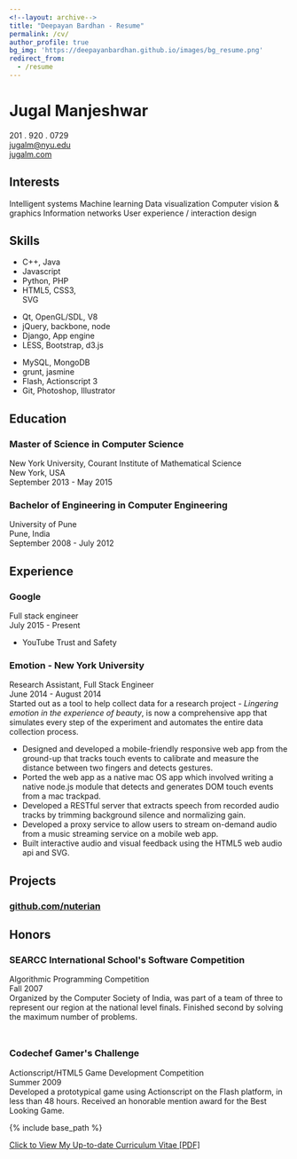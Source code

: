 ```yaml
---
<!--layout: archive-->
title: "Deepayan Bardhan - Resume"
permalink: /cv/
author_profile: true
bg_img: 'https://deepayanbardhan.github.io/images/bg_resume.png'
redirect_from:
  - /resume
---
```


<html lang="en">
    <head>
        <meta charset="UTF-8">
        <link rel="stylesheet" href="https://github.com/nuterian/resume/blob/master/style.css">
        <link href="https://fonts.googleapis.com/css?family=Merriweather:300,400,700|Source+Sans+Pro:400,400i" rel="stylesheet">
    <body>
        <div class="page">
            <div class="section row">
                <h1 class="col"><span style="font-weight:700">Jugal</span> Manjeshwar</h1>
                <div class="contact-info col-right">
                    <div>201 . 920 . 0729</div>
                    <div><a href="mailto:jugalm@nyu.edu">jugalm@nyu.edu</a></div>
                    <div><a href="http://jugalm.com">jugalm.com</a></div>
                </div>
            </div>
            <div class="section row">
                <h2 class="col">Interests</h2>
                <div class="section-text col-right"><span class="key">Intelligent systems</span> <span class="key">Machine learning</span> <span class="key">Data visualization</span> <span class="key">Computer vision &amp; graphics</span> <span class="key">Information networks</span> <span class="key">User experience / interaction design</span> </div>
            </div>
            <div class="section row">
                <h2 class="col">Skills</h2>
                <div class="section-text col-right row">
                    <ul class="skills" style="width:25%">
                        <li>C++, Java</li>
                        <li>Javascript</li>
                        <li>Python, PHP</li>
                        <li>HTML5, CSS3, SVG</li>
                    </ul>
                    <ul class="skills" style="width:35%">
                        <li>Qt, OpenGL/SDL, V8</li>
                        <li>jQuery, backbone, node</li>
                        <li>Django, App engine</li>
                        <li>LESS, Bootstrap, d3.js</li>
                    </ul>
                    <ul class="skills">
                        <li>MySQL, MongoDB</li>
                        <li>grunt, jasmine</li>
                        <li>Flash, Actionscript 3</li>
                        <li>Git, Photoshop, Illustrator</li>
                    </ul>
                </div>
            </div>
            <div class="section row">
                <h2 class="col">Education</h2>
                <div class="section-text col-right">
                    <h3><span class="emph">Master of Science</span> in Computer Science</h3>
                    <div>New York University, Courant Institute of Mathematical Science</div>
                    <div class="row">
                        <div class="col light">New York, USA</div>
                        <div class="col-right light">September 2013 - May 2015</div>
                    </div>
                </div>
                <div class="section-text col-right">
                    <h3><span class="emph">Bachelor of Engineering</span> in Computer Engineering</h3>
                    <div>University of Pune</div>
                    <div class="row">
                        <div class="col light">Pune, India</div>
                        <div class="col-right light	">September 2008 - July 2012	</div>
                    </div>
                </div>
            </div>
            <div class="section row">
                <h2 class="col">Experience</h2>
                <div class="section-text col-right">
                    <div class="row">
                        <div class="col">
                            <h3>Google</h3>
                        </div>
                    </div>
                    <div class="row subsection">
                        <div class="emph col">Full stack engineer</div>
                        <div class="col-right light">July 2015 - Present</div>
                    </div>
                    <ul class="desc">
                        <li>YouTube Trust and Safety</li>
                </div>
                <div class="section-text col-right">
                    <div class="row">
                        <div class="col">
                            <h3>Emotion - New York University</h3>
                        </div>
                    </div>
                    <div class="row subsection">
                        <div class="emph col">Research Assistant, Full Stack Engineer</div>
                        <div class="col-right light">June 2014 - August 2014</div>
                    </div>
                    <div>Started out as a tool to help collect data for a research project - <i>Lingering emotion in the experience of beauty</i>, is now a comprehensive app that simulates every step of the experiment and automates the entire data collection process.
                    </div>
                    <ul class="desc">
                        <li>Designed and developed a mobile-friendly responsive web app from the ground-up that tracks touch events to calibrate and measure the distance between two fingers and detects gestures.</li>
                        <li>Ported the web app as a native mac OS app which involved writing a native node.js module that detects and generates DOM touch events from a mac trackpad.</li>
                        <li>Developed a RESTful server that extracts speech from recorded audio tracks by trimming background silence and normalizing gain.</li>
                        <li>Developed a proxy service to allow users to stream on-demand audio from a music streaming service on a mobile web app.</li>
                        <li>Built interactive audio and visual feedback using the HTML5 web audio api and SVG.</li>
                </div>
            </div>
            <div class="section row">
                <h2 class="col">Projects</h2>
                <div class="section-text col-right">
                    <h3><a href="https://github.com/nuterian">github.com/nuterian</a></h3>
                </div>
            </div>
            <div class="section row">
                <h2 class="col">Honors</h2>
                <div class="section-text col-right">
                    <div class="row">
                        <div class="col">
                            <h3>SEARCC International School's Software Competition</h3>
                        </div>
                    </div>
                    <div class="row subsection">
                        <div class="emph col">Algorithmic Programming Competition</div>
                        <div class="col-right light">Fall 2007</div>
                    </div>
                    <div class="desc">Organized by the Computer Society of India, was part of a team of three to represent our region at
                        the national level finals. Finished <span class="emph">second</span> by solving the maximum number of problems.
                    </div>
                </div>
                			
                <div class="section-text col-right">
                    <div class="row">
                        <div class="col">
                            <h3>Codechef Gamer's Challenge</h3>
                        </div>
                    </div>
                    <div class="row subsection">
                        <div class="emph col">Actionscript/HTML5 Game Development Competition</div>
                        <div class="col-right light">Summer 2009</div>
                    </div>
                    <div class="desc">Developed a prototypical game using Actionscript on the Flash platform, in less than 48 hours. Received an honorable mention award for the <span class="emph">Best Looking Game</span>.</div>
                </div>
            </div>
        </div>
    </body>
</html>

{% include base_path %}

[Click to View My Up-to-date Curriculum Vitae [PDF]](http://deepayanbardhan.github.io/files/resume_deepayan.pdf)

<!-- <embed src="http://deepayanbardhan.com/files/resume_deepayan.pdf" width="650" height="1800" type='application/pdf'> -->
